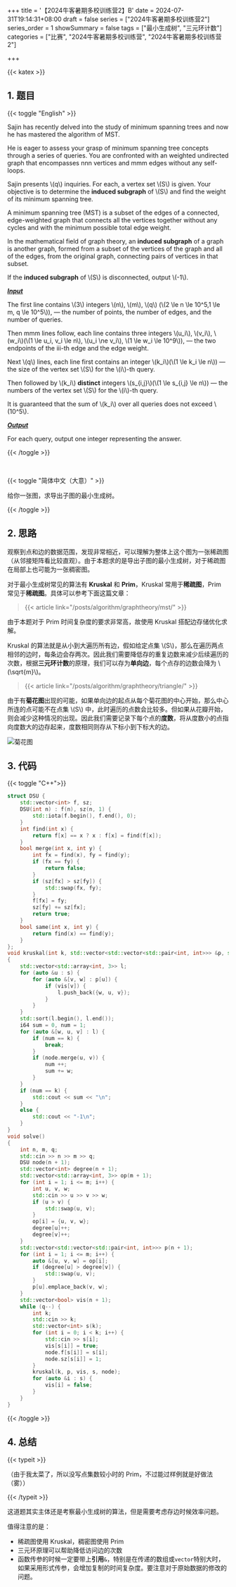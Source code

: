 +++
title = '【2024牛客暑期多校训练营2】B'
date = 2024-07-31T19:14:31+08:00
draft = false
series = ["2024牛客暑期多校训练营2"]
series_order = 1
showSummary = false
tags = ["最小生成树", "三元环计数"]
categories = ["比赛", "2024牛客暑期多校训练营", "2024牛客暑期多校训练营2"]

+++

{{< katex >}}

## 1. 题目

{{< toggle "English" >}}

Sajin has recently delved into the study of minimum spanning trees and now he has mastered the algorithm of MST.

He is eager to assess your grasp of minimum spanning tree concepts through a series of queries.
You are confronted with an weighted undirected graph that encompasses nnn vertices and mmm edges without any self-loops.

Sajin presents \\(q\\) inquiries. For each, a vertex set \\(S\\) is given. Your objective is to determine the **induced subgraph** of \\(S\\) and find the weight of its minimum spanning tree.

A minimum spanning tree (MST) is a subset of the edges of a connected, edge-weighted graph that connects all the vertices together without any cycles and with the minimum possible total edge weight.

In the mathematical field of graph theory, an **induced subgraph** of a graph is another graph, formed from a subset of the vertices of the graph and all of the edges, from the original graph, connecting pairs of vertices in that subset.

If the **induced subgraph** of \\(S\\) is disconnected, output \\(-1\\).

***<u>Input</u>***

The first line contains \\(3\\) integers \\(n\\), \\(m\\), \\(q\\) (\\(2 \le n \le 10^5,1 \le m, q \le 10^5\\)), — the number of points, the number of edges, and the number of queries.

Then mmm lines follow, each line contains three integers \\(u_i\\), \\(v_i\\), \\(w_i\\)(\\(1 \le u_i, v_i \le n\\), \\(u_i \ne v_i\\), \\(1 \le w_i \le 10^9\\)), — the two endpoints of the iii-th edge and the edge weight.

Next \\(q\\) lines, each line first contains an integer \\(k_i\\)(\\(1 \le k_i \le n\\)) — the size of the vertex set \\(S\\) for the \\(i\\)-th query.

Then followed by \\(k_i\\) **distinct** integers \\(s_{i,j}\\)(\\(1 \le s_{i,j} \le n\\)) — the numbers of the vertex set \\(S\\) for the \\(i\\\)-th query.

It is guaranteed that the sum of \\(k_i\\) over all queries does not exceed \\(10^5\\).

***<u>Output</u>***

For each query, output one integer representing the answer.

{{< /toggle >}}

</br>

{{< toggle "简体中文（大意）" >}}

给你一张图，求导出子图的最小生成树。

{{< /toggle >}}

## 2. 思路

观察到点和边的数据范围，发现非常相近，可以理解为整体上这个图为一张稀疏图（从邻接矩阵看比较直观）。由于本题求的是导出子图的最小生成树，对于稀疏图在局部上也可能为一张稠密图。

对于最小生成树常见的算法有 **Kruskal** 和 **Prim**，Kruskal 常用于**稀疏图**，Prim 常见于**稀疏图**。具体可以参考下面这篇文章：

> {{< article link="/posts/algorithm/graphtheory/mst/" >}}

由于本题对于 Prim 时间复杂度的要求非常高，故使用 Kruskal 搭配边存储优化求解。

Kruskal 的算法就是从小到大遍历所有边，假如给定点集 \\(S\\)，那么在遍历两点相邻的边时，每条边会存两次。因此我们需要降低存的重复边数来减少后续遍历的次数，根据**三元环计数**的原理，我们可以存为**单向边**，每个点存的边数会降为 \\(\sqrt{m}\\)。

>{{< article link="/posts/algorithm/graphtheory/triangle/" >}}

由于有**菊花图**出现的可能，如果单向边的起点从每个菊花图的中心开始，那么中心所连的点可能不在点集 \\(S\\) 中，此时遍历的点数会比较多。但如果从花瓣开始，则会减少这种情况的出现。因此我们需要记录下每个点的**度数**，将从度数小的点指向度数大的边存起来，度数相同则存从下标小到下标大的边。

![菊花图](jh.svg)

## 3. 代码

{{< toggle "C++">}}

```cpp
struct DSU {
    std::vector<int> f, sz;
    DSU(int n) : f(n), sz(n, 1) {
        std::iota(f.begin(), f.end(), 0);
    }
    int find(int x) {
        return f[x] == x ? x : f[x] = find(f[x]);
    }
    bool merge(int x, int y) {
        int fx = find(x), fy = find(y);
        if (fx == fy) {
            return false;
        }
        if (sz[fx] > sz[fy]) {
            std::swap(fx, fy);
        }
        f[fx] = fy;
        sz[fy] += sz[fx];
        return true;
    }
    bool same(int x, int y) {
        return find(x) == find(y);
    }
};
void kruskal(int k, std::vector<std::vector<std::pair<int, int>>> &p, std::vector<bool> &vis, std::vector<int> &s, DSU &node)
{
    std::vector<std::array<int, 3>> l;
    for (auto &u : s) {
        for (auto &[v, w] : p[u]) {
            if (vis[v]) {
                l.push_back({w, u, v});
            }
        }
    }
    std::sort(l.begin(), l.end());
    i64 sum = 0, num = 1;
    for (auto &[w, u, v] : l) {
        if (num == k) {
            break;
        }
        if (node.merge(u, v)) {
            num ++;
            sum += w;
        }
    }
    if (num == k) {
        std::cout << sum << "\n";
    }
    else {
        std::cout << "-1\n";
    }
}
void solve()
{
    int n, m, q;
    std::cin >> n >> m >> q;
    DSU node(n + 1);
    std::vector<int> degree(n + 1);
    std::vector<std::array<int, 3>> op(m + 1);
    for (int i = 1; i <= m; i++) {
        int u, v, w;
        std::cin >> u >> v >> w;
        if (u > v) {
			std::swap(u, v);
        }
        op[i] = {u, v, w};
        degree[u]++;
        degree[v]++;
    }
    std::vector<std::vector<std::pair<int, int>>> p(n + 1);
    for (int i = 1; i <= m; i++) {
        auto &[u, v, w] = op[i];
        if (degree[u] > degree[v]) {
            std::swap(u, v);
        }
        p[u].emplace_back(v, w);
    }
    std::vector<bool> vis(n + 1);
    while (q--) {
        int k;
        std::cin >> k;
        std::vector<int> s(k);
        for (int i = 0; i < k; i++) {
            std::cin >> s[i];
            vis[s[i]] = true;
            node.f[s[i]] = s[i];
            node.sz[s[i]] = 1;
        }
        kruskal(k, p, vis, s, node);
        for (auto &i : s) {
            vis[i] = false;
        }
    }
}
```

{{< /toggle >}}

## 4. 总结

{{< typeit >}}

（由于我太菜了，所以没写点集数较小时的 Prim，不过能过样例就是好做法（雾））

{{< /typeit >}}

这道题其实主体还是考察最小生成树的算法，但是需要考虑存边时候效率问题。

值得注意的是：

- 稀疏图使用 Kruskal，稠密图使用 Prim
- 三元环原理可以帮助降低访问边的次数
- 函数传参的时候一定要带上**引用**`&`，特别是在传递的数组或`vector`特别大时，如果采用形式传参，会增加复制的时间复杂度。要注意对于原始数据的修改的问题。
